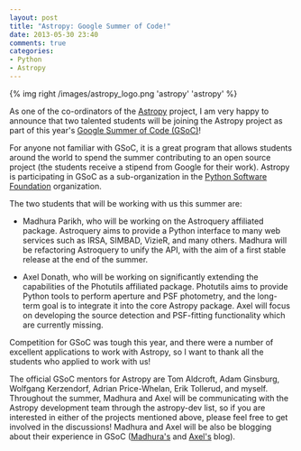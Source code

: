 ```yaml
---
layout: post
title: "Astropy: Google Summer of Code!"
date: 2013-05-30 23:40
comments: true
categories:
- Python
- Astropy
---
```


{% img right /images/astropy_logo.png 'astropy' 'astropy' %}

As one of the co-ordinators of the [Astropy](http://www.astropy.org) project, I am very happy to announce that two talented students will be joining the Astropy project as part of this year's [Google Summer of Code (GSoC)](http://www.google-melange.com/gsoc/homepage/google/gsoc2013)!

For anyone not familiar with GSoC, it is a great program that allows students around the world to spend the summer contributing to an open source project (the students receive a stipend from Google for their work). Astropy is participating in GSoC as a sub-organization in the [Python Software Foundation](http://www.python.org/psf/) organization.

<!-- more -->

The two students that will be working with us this summer are:

- Madhura Parikh, who will be working on the Astroquery affiliated package. Astroquery aims to provide a Python interface to many web services such as IRSA, SIMBAD, VizieR, and many others. Madhura will be refactoring Astroquery to unify the API, with the aim of a first stable release at the end of the summer.

- Axel Donath, who will be working on significantly extending the capabilities of the Photutils affiliated package. Photutils aims to provide Python tools to perform aperture and PSF photometry, and the long-term goal is to integrate it into the core Astropy package. Axel will focus on developing the source detection and PSF-fitting functionality which are currently missing.

Competition for GSoC was tough this year, and there were a number of excellent applications to work with Astropy, so I want to thank all the students who applied to work with us!

The official GSoC mentors for Astropy are Tom Aldcroft, Adam Ginsburg, Wolfgang Kerzendorf, Adrian Price-Whelan, Erik Tollerud, and myself. Throughout the summer, Madhura and Axel will be communicating with the Astropy development team through the astropy-dev list, so if you are interested in either of the projects mentioned above, please feel free to get involved in the discussions! Madhura and Axel will be also be blogging about their experience in GSoC ([Madhura's](http://ping-vyom.blogspot.in/) and [Axel's](http://adonath.github.io/) blog).

